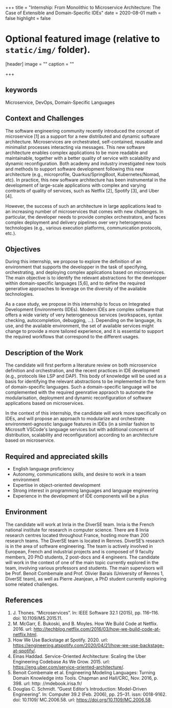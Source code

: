 +++
title = "Internship: From Monolithic to Microservice Architecture: The Case of Extensible and Domain-Specific IDEs"
date = 2020-08-01
math = false
highlight = false

# Optional featured image (relative to `static/img/` folder).
[header]
image = ""
caption = ""

+++

## keywords
Microservice, DevOps, Domain-Specific Languages

## Context and Challenges

The software engineering community recently introduced the concept of microservice [1] as a support for a new distributed and dynamic software architecture. Microservices are orchestrated, self-contained, reusable and minimalist processes interacting via messages. This new software architecture enables complex applications to be more readable and maintainable, together with a better quality of service with scalability and dynamic reconfiguration. Both academy and industry investigated new tools and methods to support software development following this new architecture (e.g., microprofile, Quarkus/SpringBoot, Kubernetes/Nomad, etc). In practice, this new software architecture has been instrumental in the development of large-scale applications with complex and varying contracts of quality of services, such as Netflix [2], Spotify [3], and Uber [4].

However, the success of such an architecture in large applications lead to an increasing number of microservices that comes with new challenges. In particular, the developer needs to provide complex orchestrators, and faces complex deployment and delivery pipelines over very heterogeneous technologies (e.g., various execution platforms, communication protocols, etc.).

## Objectives

During this internship, we propose to explore the definition of an environment that supports the developper in the task of specifying, orchestrating, and deploying complex applications based on microservices. The main objective is to identify the relevant abstractions for the developper within domain-specific languages [5,6], and to define the required generative approaches to leverage on the diversity of the available technologies.

As a case study, we propose in this internship to focus on Integrated Development Environments (IDEs). Modern IDEs are complex software that offers a wide variety of very heterogeneous services (workspaces, syntax checking, autocompletion, debugging, ...). Depending on the language, its use, and the available environment, the set of available services might change to provide a more tailored experience, and it is essential to support the required workflows that correspond to the different usages.

## Description of the Work

The candidate will first perform a literature review on both microservice definition and orchestration, and the recent practices in IDE development (e.g., protocols like LSP and DAP). This body of knowledge will be used as a basis for identifying the relevant abstractions to be implemented in the form of domain-specific languages. Such a domain-specific language will be complemented with the required geenrative appraoch to automate the modularisation, deployment and dynamic reconfiguration of software applications based on microservices.  

In the context of this internship, the candidate will work more specifically on IDEs, and will propose an approach to modularize and orchestrate environment-agnostic language features in IDEs (in a similar fashion to Microsoft VSCode's language services but with additional concerns of distribution, scalability and reconfiguration) according to an architecture based on microservice.

## Required and appreciated skills

- English language proficiency
- Autonomy, communications skills, and desire to work in a team environment
- Expertise in object-oriented development
- Strong interest in programming languages and language engineering
- Experience in the development of IDE components will be a plus

## Environment

The candidate will work at Inria in the DiverSE team. Inria is the French national institute for research in computer science. There are 8 Inria research centres located throughout France, hosting more than 200 research teams. The DiverSE team is located in Rennes. DiverSE’s research is in the area of software engineering. The team is actively involved in European, French and industrial projects and is composed of 9 faculty members, 20 PhD students, 2 post-docs and 4 engineers. The candidate will work in the context of one of the main topic currently explored in the team, involving various professors and students. The main supervisors will be Prof. Benoit Combemale and Prof. Olivier Barais (University of Rennes 1, DiverSE team), as well as Pierre Jeanjean, a PhD student currently exploring some related challenges.

## References

1. J. Thones. “Microservices”. In: IEEE Software 32.1 (2015), pp. 116–116. doi: 10.1109/MS.2015.11.
2. M. McGarr, E. Bukoski, and B. Moyles. How We Build Code at Netflix. 2016. url: http://techblog.netflix.com/2016/03/how-we-build-code-at-netflix.html.
3. How We Use Backstage at Spotify. 2020. url: https://engineering.atspotify.com/2020/04/21/how-we-use-backstage-at-spotify/.
4. Einas Haddad. Service-Oriented Architecture: Scaling the Uber Engineering Codebase As We Grow. 2015. url: https://eng.uber.com/service-oriented-architecture/.
5. Benoit Combemale et al. Engineering Modeling Languages: Turning Domain Knowledge into Tools. Chapman and Hall/CRC, Nov. 2016, p. 398. url: http: //mdebook.irisa.fr/
6. Douglas C. Schmidt. “Guest Editor’s Introduction: Model-Driven Engineering”. In: Computer 39.2 (Feb. 2006), pp. 25–31. issn: 0018-9162. doi: 10.1109/ MC.2006.58. url: https://doi.org/10.1109/MC.2006.58.